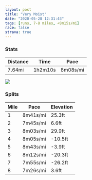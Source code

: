 ```yaml
---
layout: post
title: "Very Moist"
date: "2020-05-28 12:31:43"
tags: [runs, 7-8 miles, <8m15s/mi]
race: false
strava: true
---
```


### Stats

| Distance | Time | Pace |
|----------|------|------|
|7.64mi|1h2m10s|8m08s/mi|

<img src='https://maps.googleapis.com/maps/api/staticmap?maptype=roadmap&path=enc:u_wwFvbsbMQmAGeAAWFcAVmAt@eB\cAVkAB]?_@C[e@gBMc@Yq@c@y@wBkCmCiCmA{@sBaAgC{AgHiGyAkBiBkBqAs@wEkBm@i@{CcDeBiAi@Q}AOmD@oAIcBUkA_@yB{@w@e@WYG[GmAG_@q@aBIc@F_@h@yATuAAeAUuA?Sf@aC\cARgANgBAe@EW[w@g@g@eBa@qAcAuAo@iAaAyAqB[cAAw@FaAl@wBVcBA}@O}@Ym@k@m@g@]i@OiAm@w@q@q@cAWcAc@gAq@iAqCuA{@Mg@@[Ja@T_@\YJm@Bo@K}@c@kByBc@u@Oy@M]OYUSw@SgANe@CsAg@oDu@}@[{@g@eByAoAmBcB}Ay@g@gAU_@Qs@u@u@i@o@w@_@oAo@qD?sAPaBBkACi@Ic@M_@IOSQuAq@o@e@oHoEmEaDeCoAi@a@q@q@uAo@uA_@aD?w@M_BGw@Vi@d@c@R]Dw@Go@TQNWb@m@jBOr@KxBDrAAd@GZ]`A}@pAk@zAs@`Ac@xC?PFV~@jAp@pA`@dAd@v@v@d@f@Lt@DdBIf@Jd@ZX^Zx@Tz@PlAVv@VhAt@~AX`@t@t@`Bx@j@^~@RlAD`B]v@e@l@Wp@Gp@DlAb@ZPd@b@d@r@~AdBl@rATn@RXd@^`@PZFnCK~@JZN`BrAX\d@x@l@zA~@dBj@f@tAn@XXn@dAzCrGPR\Tt@\|AVzBAtC_@dBT\NJLNVb@zAJx@Rf@Jd@LPfA`Ab@PxAx@lA\rAl@x@NxBxAv@jAlA`Ch@r@b@^f@|@l@f@hAvA|BrARV\j@Tv@XTR^^lABh@?XW~@g@fAAJ@FzB|@LHTZXLbAB\G`Ac@\ERZHTd@b@P`@|@h@L?\N^f@b@Rx@v@nAf@b@DPHd@V~@r@XFlACN\fA|@HLJz@`AbATLhALPHVx@RTFXLRNA|@Xd@FPAPHHFDVV`@rA~@l@l@fAh@T\d@~At@^hAtAl@Xr@Pb@GTAaAhAeAzCQ`B@\F`@?XGZUj@?RFVVh@r@Tz@l@b@j@RHh@Br@l@d@FhBlAnAh@h@j@`@R|BxAJNBNAp@&key=AIzaSyC1MId7bFpkLXNAaYhBSTb8jLyiSqzbDtM&size=800x800&markers=color:yellow|label:S|40.75531,-73.99484&markers=color:green|label:F|40.75535999999997,-73.9951300000001'>

### Splits

| Mile | Pace | Elevation |
|------|------|-----------|
|1|8m41s/mi|25.3ft|
|2|7m45s/mi|6.6ft|
|3|8m03s/mi|29.9ft|
|4|8m05s/mi|-10.5ft|
|5|8m43s/mi|-3.9ft|
|6|8m12s/mi|-20.3ft|
|7|7m55s/mi|-26.2ft|
|8|7m26s/mi|3.6ft|
